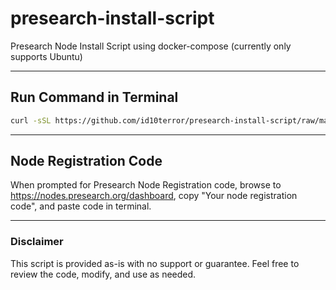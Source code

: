 # presearch-install-script
Presearch Node Install Script using docker-compose (currently only supports Ubuntu)

---

## Run Command in Terminal

```bash
curl -sSL https://github.com/id10terror/presearch-install-script/raw/main/presearch-node-install-ubuntu.sh | sudo bash
````

---

## Node Registration Code
When prompted for Presearch Node Registration code, browse to https://nodes.presearch.org/dashboard, copy "Your node registration code", and paste code in terminal.

---

### Disclaimer
This script is provided as-is with no support or guarantee. Feel free to review the code, modify, and use as needed.
